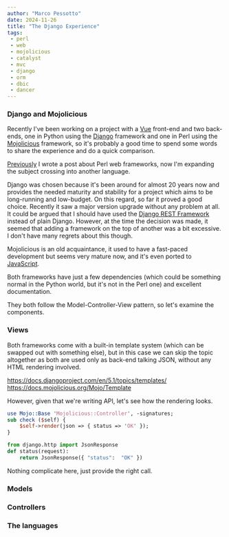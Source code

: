 ```yaml
---
author: "Marco Pessotto"
date: 2024-11-26
title: "The Django Experience"
tags:
 - perl
 - web
 - mojolicious
 - catalyst
 - mvc
 - django
 - orm
 - dbic
 - dancer
---
```


### Django and Mojolicious

Recently I've been working on a project with a
[Vue](https://vuejs.org/) front-end and two back-ends, one in Python
using the [Django](https://www.djangoproject.com/) framework and one
in Perl using the [Mojolicious](https://www.mojolicious.org/)
framework, so it's probably a good time to spend some words to share
the experience and do a quick comparison.

[Previously](/blog/2022/04/perl-web-frameworks/) I wrote a post about
Perl web frameworks, now I'm expanding the subject crossing into
another language.

Django was chosen because it's been around for almost 20 years now and
provides the needed maturity and stability for a project which aims to
be long-running and low-budget. On this regard, so far it proved a
good choice. Recently it saw a major version upgrade without any
problem at all. It could be argued that I should have used the [Django
REST Framework](https://github.com/encode/django-rest-framework)
instead of plain Django. However, at the time the decision was made,
it seemed that adding a framework on the top of another was a bit
excessive. I don't have many regrets about this though.

Mojolicious is an old acquaintance, it used to have a fast-paced
development but seems very mature now, and it's even ported to
[JavaScript](https://mojojs.org/).

Both frameworks have just a few dependencies (which could be something
normal in the Python world, but it's not in the Perl one) and
excellent documentation.

They both follow the Model-Controller-View pattern, so let's examine
the components.

### Views

Both frameworks come with a built-in template system (which can be
swapped out with something else), but in this case we can skip the
topic altogether as both are used only as back-end talking JSON,
without any HTML rendering involved. 

https://docs.djangoproject.com/en/5.1/topics/templates/
https://docs.mojolicious.org/Mojo/Template

However, given that we're writing API, let's see how the rendering looks.

```perl
use Mojo::Base 'Mojolicious::Controller', -signatures;
sub check ($self) {
    $self->render(json => { status => 'OK' });
}
```

```python
from django.http import JsonResponse
def status(request):
    return JsonResponse({ "status":  "OK" })
```

Nothing complicate here, just provide the right call.

### Models



### Controllers

### The languages

